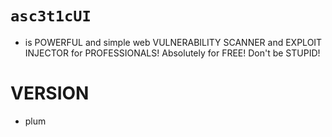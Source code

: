 # `asc3t1cUI` 
- is POWERFUL and simple web VULNERABILITY SCANNER and EXPLOIT INJECTOR for PROFESSIONALS! Absolutely for FREE! Don't be STUPID!

# VERSION 
- plum
